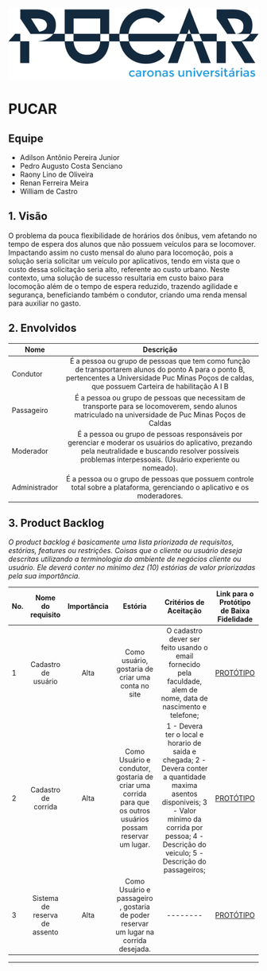 
<center>

![header](docs/arts/logo.png)

</center>

# PUCAR

## Equipe

* Adilson Antônio Pereira Junior
* Pedro Augusto Costa Senciano
* Raony Lino de Oliveira
* Renan Ferreira Meira
* William de Castro

## 1. Visão

O problema da pouca flexibilidade de horários dos ônibus, vem afetando no tempo de espera dos alunos que não possuem veículos para se locomover. Impactando assim no custo mensal do aluno para locomoção, pois a solução seria solicitar um veículo por aplicativos, tendo em vista que o custo dessa solicitação seria alto, referente ao custo urbano. Neste contexto, uma solução de sucesso resultaria em custo baixo para locomoção além de o tempo de espera reduzido, trazendo agilidade e segurança, beneficiando também o condutor, criando uma renda mensal para auxiliar no gasto.

## 2. Envolvidos

| Nome                      | Descrição     |
| -------------             |:-------------:|
| Condutor  | É a pessoa ou grupo de pessoas que tem como função de transportarem alunos do ponto A para o ponto B, pertencentes a Universidade Puc Minas Poços de caldas, que possuem Carteira de habilitação A I B |
| Passageiro  | É a pessoa ou grupo de pessoas que necessitam de transporte para se locomoverem, sendo alunos matriculado na universidade de Puc Minas Poços de Caldas |
| Moderador  |  É a pessoa ou grupo de pessoas responsáveis por gerenciar e moderar os usuários do aplicativo, prezando pela neutralidade e buscando resolver possíveis problemas interpessoais. (Usuário experiente ou nomeado). |
| Administrador  | É a pessoa ou o grupo de pessoas que possuem controle total sobre a plataforma, gerenciando o aplicativo e os moderadores.|


## 3. Product Backlog

_O product backlog é basicamente uma lista priorizada de requisitos, estórias, features ou restrições. Coisas que o cliente ou usuário deseja descritas utilizando a terminologia do ambiente de negócios cliente ou usuário. Ele deverá conter no mínimo dez (10) estórias  de valor priorizadas pela sua importância._

| No. | Nome do requisito      | Importância | Estória   | Critérios de Aceitação | Link para o Protótipo de Baixa Fidelidade  |
| ----|:---------------------: |:----------: | :-------: | :--------------------: | :----------------------------------------: |
| 1  |  Cadastro de usuário | Alta | Como usuário, gostaria de criar uma conta no site | O cadastro dever ser feito usando o email fornecido pela faculdade, alem de nome, data de nascimento e telefone; | [PROTÓTIPO]("../../../../../../../../../docs/prototipos/baixa/foto.png") |
| 2  |  Cadastro de corrida | Alta | Como Usuário e condutor, gostaria de criar uma corrida para que os outros usuários possam reservar um lugar. | 1 - Devera ter o local e horario de saida e chegada; 2 - Devera conter a quantidade maxima asentos disponiveis; 3 - Valor minimo da corrida por pessoa; 4 - Descrição do veiculo; 5 - Descrição do passageiros; | [PROTÓTIPO]("../../../../../../../../../docs/prototipos/baixa/foto.png") |
| 3  |  Sistema de reserva de assento | Alta | Como Usuário e passageiro , gostaria de poder reservar um lugar na corrida desejada. | -------- | [PROTÓTIPO]("../../../../../../../../../docs/prototipos/baixa/foto.png") |

****
